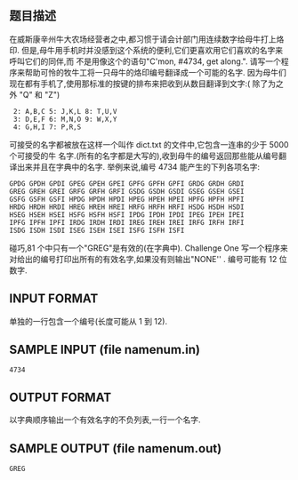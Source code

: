 ## 题目描述

在威斯康辛州牛大农场经营者之中,都习惯于请会计部门用连续数字给母牛打上烙印.
但是,母牛用手机时并没感到这个系统的便利,它们更喜欢用它们喜欢的名字来呼叫它们的同伴,而
不是用像这个的语句"C'mon, #4734, get along.".
请写一个程序来帮助可怜的牧牛工将一只母牛的烙印编号翻译成一个可能的名字.
因为母牛们现在都有手机了,使用那标准的按键的排布来把收到从数目翻译到文字:( 除了为之外
"Q" 和 "Z")
```
 2: A,B,C 5: J,K,L 8: T,U,V
 3: D,E,F 6: M,N,O 9: W,X,Y
 4: G,H,I 7: P,R,S
```
可接受的名字都被放在这样一个叫作 dict.txt 的文件中,它包含一连串的少于 5000 个可接受的牛
名字.(所有的名字都是大写的),收到母牛的编号返回那些能从编号翻译出来并且在字典中的名字.
举例来说,编号 4734 能产生的下列各项名字:

```
GPDG GPDH GPDI GPEG GPEH GPEI GPFG GPFH GPFI GRDG GRDH GRDI
GREG GREH GREI GRFG GRFH GRFI GSDG GSDH GSDI GSEG GSEH GSEI
GSFG GSFH GSFI HPDG HPDH HPDI HPEG HPEH HPEI HPFG HPFH HPFI
HRDG HRDH HRDI HREG HREH HREI HRFG HRFH HRFI HSDG HSDH HSDI
HSEG HSEH HSEI HSFG HSFH HSFI IPDG IPDH IPDI IPEG IPEH IPEI
IPFG IPFH IPFI IRDG IRDH IRDI IREG IREH IREI IRFG IRFH IRFI
ISDG ISDH ISDI ISEG ISEH ISEI ISFG ISFH ISFI
```
碰巧,81 个中只有一个"GREG"是有效的(在字典中).
Challenge One
写一个程序来对给出的编号打印出所有的有效名字,如果没有则输出"NONE'' .
编号可能有 12 位数字. 

## INPUT FORMAT
单独的一行包含一个编号(长度可能从 1 到 12).

## SAMPLE INPUT (file namenum.in)
```
4734
```
## OUTPUT FORMAT
以字典顺序输出一个有效名字的不负列表,一行一个名字.

## SAMPLE OUTPUT (file namenum.out)
```
GREG
```
